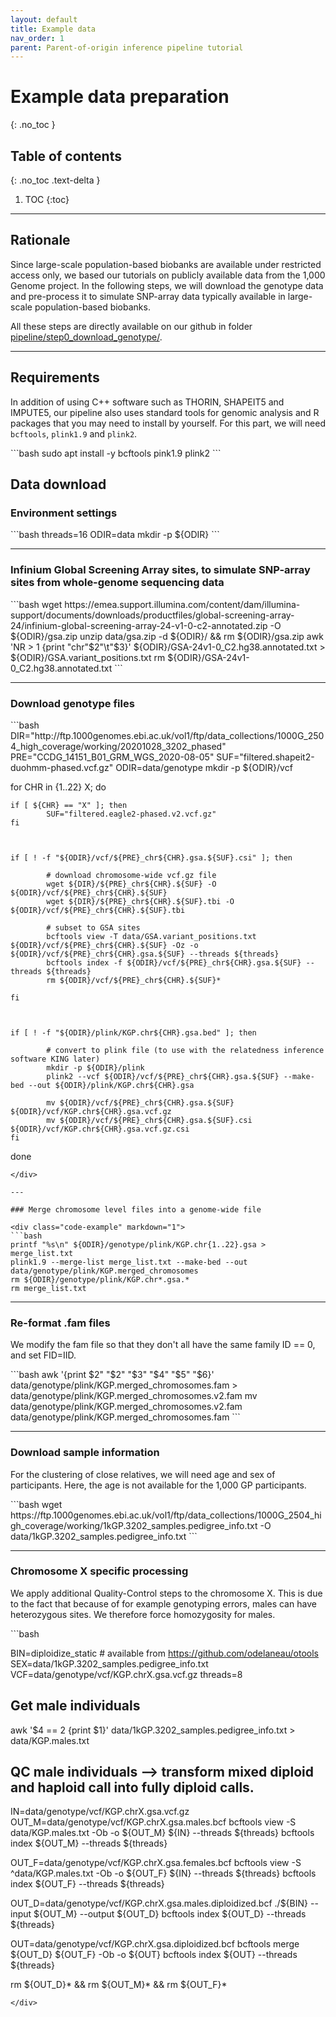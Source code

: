 ```yaml
---
layout: default
title: Example data
nav_order: 1
parent: Parent-of-origin inference pipeline tutorial
---
```

# Example data preparation
{: .no_toc }

## Table of contents
{: .no_toc .text-delta }

1. TOC
{:toc}

---



## Rationale
Since large-scale population-based biobanks are available under restricted access only, we based our tutorials on publicly available data from the 1,000 Genome project. In the following steps, we will download the genotype data and pre-process it to simulate SNP-array data typically available in large-scale population-based biobanks.

All these steps are directly available on our github in folder [pipeline/step0\_download\_genotype/](https://github.com/RJHFMSTR/THORIN/tree/main/pipeline/step0_download_genotype).

---

## Requirements

In addition of using C++ software such as THORIN, SHAPEIT5 and IMPUTE5, our pipeline also uses standard tools for genomic analysis and R packages that you may need to install by yourself. For this part, we will need `bcftools`, `plink1.9` and `plink2`.

<div class="code-example" markdown="1">
```bash
sudo apt install -y bcftools pink1.9 plink2
```
</div>


## Data download

### Environment settings

<div class="code-example" markdown="1">
```bash
threads=16
ODIR=data
mkdir -p ${ODIR}
```
</div>


---

### Infinium Global Screening Array sites, to simulate SNP-array sites from whole-genome sequencing data

<div class="code-example" markdown="1">
```bash
wget https://emea.support.illumina.com/content/dam/illumina-support/documents/downloads/productfiles/global-screening-array-24/infinium-global-screening-array-24-v1-0-c2-annotated.zip -O ${ODIR}/gsa.zip
unzip data/gsa.zip -d ${ODIR}/ && rm ${ODIR}/gsa.zip
awk 'NR > 1 {print "chr"$2"\t"$3}' ${ODIR}/GSA-24v1-0_C2.hg38.annotated.txt > ${ODIR}/GSA.variant_positions.txt
rm ${ODIR}/GSA-24v1-0_C2.hg38.annotated.txt
```
</div>


---

### Download genotype files

<div class="code-example" markdown="1">
```bash
DIR="http://ftp.1000genomes.ebi.ac.uk/vol1/ftp/data_collections/1000G_2504_high_coverage/working/20201028_3202_phased"
PRE="CCDG_14151_B01_GRM_WGS_2020-08-05"
SUF="filtered.shapeit2-duohmm-phased.vcf.gz"
ODIR=data/genotype
mkdir -p ${ODIR}/vcf

for CHR in {1..22} X; do
	
	if [ ${CHR} == "X" ]; then
	        SUF="filtered.eagle2-phased.v2.vcf.gz"
	fi



	if [ ! -f "${ODIR}/vcf/${PRE}_chr${CHR}.gsa.${SUF}.csi" ]; then
	
	        # download chromosome-wide vcf.gz file
	        wget ${DIR}/${PRE}_chr${CHR}.${SUF} -O ${ODIR}/vcf/${PRE}_chr${CHR}.${SUF}
	        wget ${DIR}/${PRE}_chr${CHR}.${SUF}.tbi -O ${ODIR}/vcf/${PRE}_chr${CHR}.${SUF}.tbi
	
	        # subset to GSA sites
	        bcftools view -T data/GSA.variant_positions.txt ${ODIR}/vcf/${PRE}_chr${CHR}.${SUF} -Oz -o ${ODIR}/vcf/${PRE}_chr${CHR}.gsa.${SUF} --threads ${threads}
	        bcftools index -f ${ODIR}/vcf/${PRE}_chr${CHR}.gsa.${SUF} --threads ${threads}
	        rm ${ODIR}/vcf/${PRE}_chr${CHR}.${SUF}*

	fi



	if [ ! -f "${ODIR}/plink/KGP.chr${CHR}.gsa.bed" ]; then
	
	        # convert to plink file (to use with the relatedness inference software KING later)
	        mkdir -p ${ODIR}/plink
	        plink2 --vcf ${ODIR}/vcf/${PRE}_chr${CHR}.gsa.${SUF} --make-bed --out ${ODIR}/plink/KGP.chr${CHR}.gsa

	        mv ${ODIR}/vcf/${PRE}_chr${CHR}.gsa.${SUF} ${ODIR}/vcf/KGP.chr${CHR}.gsa.vcf.gz
	        mv ${ODIR}/vcf/${PRE}_chr${CHR}.gsa.${SUF}.csi ${ODIR}/vcf/KGP.chr${CHR}.gsa.vcf.gz.csi
	fi
done
```
</div>

---

### Merge chromosome level files into a genome-wide file

<div class="code-example" markdown="1">
```bash
printf "%s\n" ${ODIR}/genotype/plink/KGP.chr{1..22}.gsa > merge_list.txt
plink1.9 --merge-list merge_list.txt --make-bed --out data/genotype/plink/KGP.merged_chromosomes 
rm ${ODIR}/genotype/plink/KGP.chr*.gsa.*
rm merge_list.txt
```
</div>

---

### Re-format .fam files

We modify the fam file so that they don't all have the same family ID == 0, and set FID=IID.

<div class="code-example" markdown="1">
```bash
awk '{print $2" "$2" "$3" "$4" "$5" "$6}' data/genotype/plink/KGP.merged_chromosomes.fam > data/genotype/plink/KGP.merged_chromosomes.v2.fam
mv data/genotype/plink/KGP.merged_chromosomes.v2.fam data/genotype/plink/KGP.merged_chromosomes.fam
```
</div>


---

### Download sample information
For the clustering of close relatives, we will need age and sex of participants. Here, the age is not available for the 1,000 GP participants.

<div class="code-example" markdown="1">
```bash
wget https://ftp.1000genomes.ebi.ac.uk/vol1/ftp/data_collections/1000G_2504_high_coverage/working/1kGP.3202_samples.pedigree_info.txt -O data/1kGP.3202_samples.pedigree_info.txt
```
</div>

---

### Chromosome X specific processing
We apply additional Quality-Control steps to the chromosome X. This is due to the fact that because of for example genotyping errors, males can have heterozygous sites. We therefore force homozygosity for males.

<div class="code-example" markdown="1">
```bash

BIN=diploidize_static # available from https://github.com/odelaneau/otools
SEX=data/1kGP.3202_samples.pedigree_info.txt
VCF=data/genotype/vcf/KGP.chrX.gsa.vcf.gz
threads=8

## Get male individuals
awk '$4 == 2 {print $1}' data/1kGP.3202_samples.pedigree_info.txt > data/KGP.males.txt

## QC male individuals --> transform mixed diploid and haploid call into fully diploid calls.

IN=data/genotype/vcf/KGP.chrX.gsa.vcf.gz
OUT_M=data/genotype/vcf/KGP.chrX.gsa.males.bcf
bcftools view -S data/KGP.males.txt -Ob -o ${OUT_M} ${IN} --threads ${threads}
bcftools index ${OUT_M} --threads ${threads}


OUT_F=data/genotype/vcf/KGP.chrX.gsa.females.bcf
bcftools view -S ^data/KGP.males.txt -Ob -o ${OUT_F} ${IN} --threads ${threads}
bcftools index ${OUT_F} --threads ${threads}

OUT_D=data/genotype/vcf/KGP.chrX.gsa.males.diploidized.bcf
./${BIN} --input ${OUT_M} --output ${OUT_D}
bcftools index ${OUT_D} --threads ${threads}

OUT=data/genotype/vcf/KGP.chrX.gsa.diploidized.bcf
bcftools merge ${OUT_D} ${OUT_F} -Ob -o ${OUT}
bcftools index ${OUT} --threads ${threads}

rm ${OUT_D}* && rm ${OUT_M}* && rm ${OUT_F}*

```
</div>










